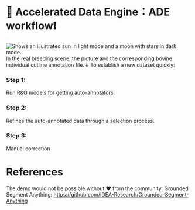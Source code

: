 # 📖 Accelerated Data Engine：ADE workflow❗️
<picture>
  <source media="(prefers-color-scheme: dark)" srcset="https://user-images.githubusercontent.com/25423296/163456776-7f95b81a-f1ed-45f7-b7ab-8fa810d529fa.png">
  <source media="(prefers-color-scheme: light)" srcset="https://user-images.githubusercontent.com/25423296/163456779-a8556205-d0a5-45e2-ac17-42d089e3c3f8.png">
  <img alt="Shows an illustrated sun in light mode and a moon with stars in dark mode." src="https://user-images.githubusercontent.com/25423296/163456779-a8556205-d0a5-45e2-ac17-42d089e3c3f8.png">
</picture>
In the real breeding scene, the picture and the corresponding bovine individual outline annotation file.
# To establish a new dataset quickly:


### Step 1:
Run R&G models for getting auto-annotators.
### Step 2:
Refines the auto-annotated data through a selection process.
### Step 3:
Manual correction

# References
The demo would not be possible without ❤️ from the community:
Grounded Segment Anything: https://github.com/IDEA-Research/Grounded-Segment-Anything

